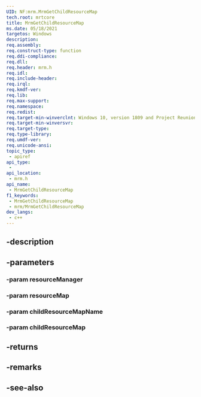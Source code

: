 ```yaml
---
UID: NF:mrm.MrmGetChildResourceMap
tech.root: mrtcore 
title: MrmGetChildResourceMap
ms.date: 05/18/2021 
targetos: Windows
description: 
req.assembly: 
req.construct-type: function
req.ddi-compliance: 
req.dll: 
req.header: mrm.h
req.idl: 
req.include-header: 
req.irql: 
req.kmdf-ver: 
req.lib: 
req.max-support: 
req.namespace: 
req.redist: 
req.target-min-winverclnt: Windows 10, version 1809 and Project Reunion 0.5 (and later) 
req.target-min-winversvr: 
req.target-type: 
req.type-library: 
req.umdf-ver: 
req.unicode-ansi: 
topic_type:
 - apiref
api_type:
 - 
api_location:
 - mrm.h
api_name:
 - MrmGetChildResourceMap
f1_keywords:
 - MrmGetChildResourceMap
 - mrm/MrmGetChildResourceMap
dev_langs:
 - c++
---
```


## -description

## -parameters

### -param resourceManager

### -param resourceMap

### -param childResourceMapName

### -param childResourceMap

## -returns

## -remarks

## -see-also

